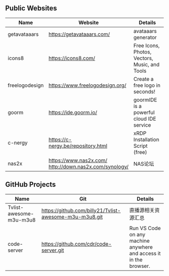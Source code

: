 ## Public Websites

| Name | Website | Details |
| ---- | ---- | ---- |
| getavataaars | https://getavataaars.com/ | avataaars generator |
| icons8 | https://icons8.com/ | Free Icons, Photos, Vectors, Music, and Tools |
| freelogodesign | https://www.freelogodesign.org/ | Create a free logo in seconds! |
| goorm | https://ide.goorm.io/ | goormIDE is a powerful cloud IDE service |
| c-nergy | https://c-nergy.be/repository.html | xRDP Installation Script (free) |
| nas2x | https://www.nas2x.com/ <br> http://down.nas2x.com/synology/ | NAS论坛 |

## GitHub Projects

| Name | Git | Details |
| ---- | ---- | ---- |
| Tvlist-awesome-m3u-m3u8 | https://github.com/billy21/Tvlist-awesome-m3u-m3u8.git | 直播源相关资源汇总 |
| code-server | https://github.com/cdr/code-server.git | Run VS Code on any machine anywhere and access it in the browser. |

